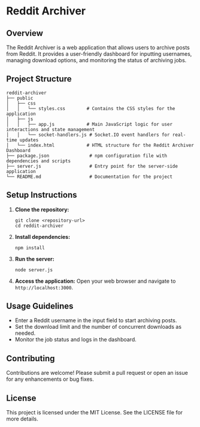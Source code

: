 # Reddit Archiver

## Overview
The Reddit Archiver is a web application that allows users to archive posts from Reddit. It provides a user-friendly dashboard for inputting usernames, managing download options, and monitoring the status of archiving jobs.

## Project Structure
```
reddit-archiver
├── public
│   ├── css
│   │   └── styles.css        # Contains the CSS styles for the application
│   ├── js
│   │   ├── app.js            # Main JavaScript logic for user interactions and state management
│   │   └── socket-handlers.js # Socket.IO event handlers for real-time updates
│   └── index.html            # HTML structure for the Reddit Archiver Dashboard
├── package.json               # npm configuration file with dependencies and scripts
├── server.js                  # Entry point for the server-side application
└── README.md                  # Documentation for the project
```

## Setup Instructions
1. **Clone the repository:**
   ```
   git clone <repository-url>
   cd reddit-archiver
   ```

2. **Install dependencies:**
   ```
   npm install
   ```

3. **Run the server:**
   ```
   node server.js
   ```

4. **Access the application:**
   Open your web browser and navigate to `http://localhost:3000`.

## Usage Guidelines
- Enter a Reddit username in the input field to start archiving posts.
- Set the download limit and the number of concurrent downloads as needed.
- Monitor the job status and logs in the dashboard.

## Contributing
Contributions are welcome! Please submit a pull request or open an issue for any enhancements or bug fixes.

## License
This project is licensed under the MIT License. See the LICENSE file for more details.